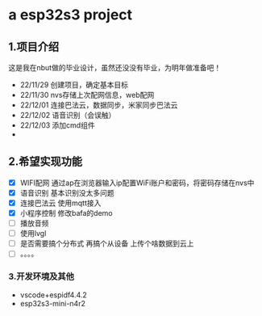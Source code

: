 # a esp32s3 project

## 1.项目介绍

这是我在nbut做的毕业设计，虽然还没没有毕业，为明年做准备吧！

- 22/11/29	创建项目，确定基本目标
- 22/11/30	nvs存储上次配网信息，web配网
- 22/12/01    连接巴法云，数据同步，米家同步巴法云
- 22/12/02    语音识别（会误触）
- 22/12/03    添加cmd组件
- 

## 2.希望实现功能

- [x] WIFI配网	通过ap在浏览器输入ip配置WiFi账户和密码，将密码存储在nvs中
- [x] 语音识别    基本识别没太多问题
- [x] 连接巴法云    使用mqtt接入
- [x] 小程序控制    修改bafa的demo
- [ ] 播放音频
- [ ] 使用lvgl
- [ ] 是否需要搞个分布式 再搞个从设备 上传个啥数据到云上
- [ ] 。。。。

### 3.开发环境及其他

- vscode+espidf4.4.2
- esp32s3-mini-n4r2